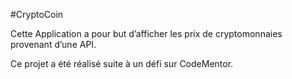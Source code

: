 #CryptoCoin

Cette Application a pour but d’afficher les prix de cryptomonnaies provenant d’une API.

Ce projet a été réalisé suite à un défi sur CodeMentor.

